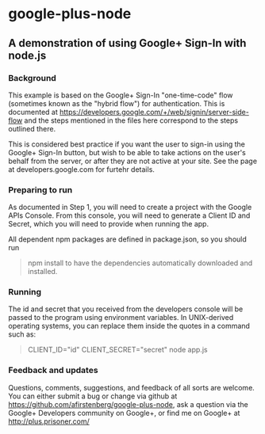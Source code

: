 # google-plus-node
## A demonstration of using Google+ Sign-In with node.js

### Background

This example is based on the Google+ Sign-In "one-time-code" flow (sometimes
known as the "hybrid flow") for authentication. This is documented at
https://developers.google.com/+/web/signin/server-side-flow and the steps
mentioned in the files here correspond to the steps outlined there.

This is considered best practice if you want the user to sign-in using the
Google+ Sign-In button, but wish to be able to take actions on the user's
behalf from the server, or after they are not active at your site. See the
page at developers.google.com for furtehr details.


### Preparing to run

As documented in Step 1, you will need to create a project with the
Google APIs Console. From this console, you will need to generate a Client
ID and Secret, which you will need to provide when running the app.

All dependent npm packages are defined in package.json, so you should run
> npm install
to have the dependencies automatically downloaded and installed.


### Running

The id and secret that you received from the developers console will be passed
to the program using environment variables. In UNIX-derived operating systems,
you can replace them inside the quotes in a command such as:

> CLIENT\_ID="id" CLIENT\_SECRET="secret" node app.js


### Feedback and updates

Questions, comments, suggestions, and feedback of all sorts are welcome.
You can either submit a bug or change via github at
https://github.com/afirstenberg/google-plus-node, ask a question via the
Google+ Developers community on Google+,
or find me on Google+ at http://plus.prisoner.com/
